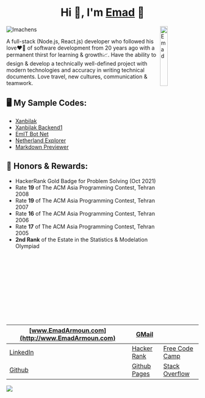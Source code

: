 <!--
Here are some ideas to get you started:

- 🔭 I’m currently working on ...
- 🌱 I’m currently learning ...
- 👯 I’m looking to collaborate on ...
- 🤔 I’m looking for help with ...
- 💬 Ask me about ...
- 😄 Pronouns: ...
- ⚡ Fun fact: ...
-->
<h1 align="center">Hi 👋, I'm <a href="http://www.EmadArmoun.com">Emad</a> 🙂</h1>

<img alt="Emad" align="right" src="http://www.armoun.com/wp-content/uploads/2021/10/Me200.jpg" width="20%" />

<!-- # I'm [Emad](http://www.EmadArmoun.com) -->
<p align="left"> <img src="https://komarev.com/ghpvc/?username=em-it&label=Profile%20views&color=blueviolet&style=flat" alt="lmachens" /> </p>

A full-stack (Node.js, React.js) developer who followed his love❤️‍🔥 of software development from 20 years ago with a permanent thirst for learning & growth📈. Have the ability to design & develop a technically well-defined project with modern technologies and accuracy in writing technical documents. Love travel, new cultures, communication & teamwork.

## 🖥️ My Sample Codes:
- [Xanbilak](https://github.com/Em-IT/xanbilak)
- [Xanbilak Backend1](https://github.com/Em-IT/xanbilak-be1)
- [EmIT Bot Net](https://github.com/Em-IT/EmITBotNet)
- [Netherland Explorer](https://github.com/Em-IT/netherland-explorer)
- [Markdown Previewer](https://github.com/Em-IT/markdown-previewer)

## 🥇 Honors & Rewards:
- HackerRank Gold Badge for Problem Solving (Oct 2021)
- Rate **19** of The ACM Asia Programming Contest, Tehran 2008
- Rate **19** of The ACM Asia Programming Contest, Tehran 2007
- Rate **16** of The ACM Asia Programming Contest, Tehran 2006
- Rate **17** of The ACM Asia Programming Contest, Tehran 2005
- **2nd Rank** of the Estate in the Statistics & Modelation Olympiad

<!-- ## 📫 How to reach me:
| [www.EmadArmoun.com](http://www.EmadArmoun.com) | [GMail](emad.armoun@gmail.com) |
|---|---|
| [LinkedIn](https://www.linkedin.com/in/em-it/) | [Hacker Rank](https://www.hackerrank.com/em_it) |
| [Github](https://github.com/Em-IT) | [Github Pages](https://em-it.github.io/) |
| [Free Code Camp](https://www.freecodecamp.org/emit) | [Stack Overflow](https://stackoverflow.com/users/2374310/emad-armoun) | -->

| [www.EmadArmoun.com](http://www.EmadArmoun.com) 	| [GMail](emad.armoun@gmail.com) 	|  	|
|---	|---	|---	|
| [LinkedIn](https://www.linkedin.com/in/em-it/) 	| [Hacker Rank](https://www.hackerrank.com/em_it) 	| [Free Code Camp](https://www.freecodecamp.org/emit) 	|
| [Github](https://github.com/Em-IT) 	| [Github Pages](https://em-it.github.io/) 	| [Stack Overflow](https://stackoverflow.com/users/2374310/emad-armoun) 	|

<!-- - [www.EmadArmoun.com](http://www.EmadArmoun.com)
- [GMail](emad.armoun@gmail.com)
- [LinkedIn](https://www.linkedin.com/in/em-it/)
- [Github](https://github.com/Em-IT)
- [Github Pages](https://em-it.github.io/)
- [Hacker Rank](https://www.hackerrank.com/em_it)
- [Free Code Camp](https://www.freecodecamp.org/emit)
- [Stack Overflow](https://stackoverflow.com/users/2374310/emad-armoun)
 -->
![](https://hit.yhype.me/github/profile?user_id=13497757)
